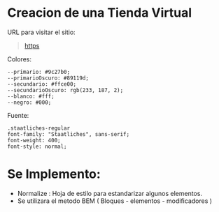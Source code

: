 # Creacion de una Tienda Virtual

URL para visitar el sitio:

> [https](https://fernandod91.github.io/FrontEndStore/)

Colores:

    --primario: #9c27b0;
    --primarioOscuro: #89119d;
    --secundario: #ffce00;
    --secundarioOscuro: rgb(233, 187, 2);
    --blanco: #fff;
    --negro: #000;

Fuente:

    .staatliches-regular
    font-family: "Staatliches", sans-serif;
    font-weight: 400;
    font-style: normal;

# Se Implemento:
- Normalize : Hoja de estilo para estandarizar algunos elementos.
- Se utilizara el metodo BEM ( Bloques - elementos - modificadores )

